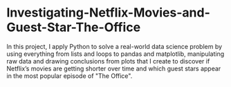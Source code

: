 # Investigating-Netflix-Movies-and-Guest-Star-The-Office
In this project, I apply Python to solve a real-world data science problem by using everything from lists and loops to pandas and matplotlib, manipulating raw data and drawing conclusions from plots that I create to discover if Netflix’s movies are getting shorter over time and which guest stars appear in the most popular episode of "The Office".
